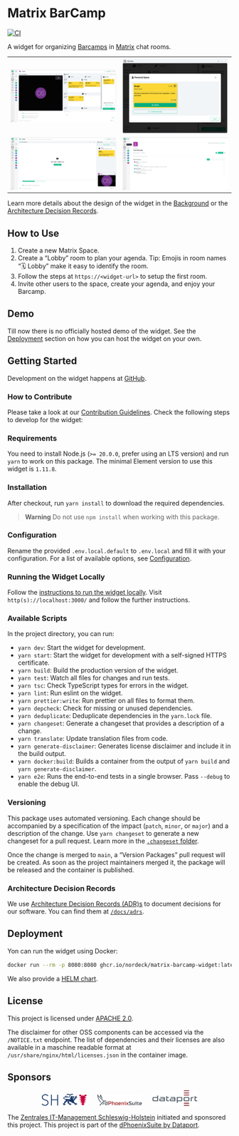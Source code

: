 # Matrix BarCamp

[![CI](https://github.com/nordeck/matrix-barcamp/actions/workflows/ci.yml/badge.svg)](https://github.com/nordeck/matrix-barcamp/actions/workflows/ci.yml)

A widget for organizing [Barcamps](https://en.wikipedia.org/wiki/BarCamp) in [Matrix](https://matrix.org/) chat rooms.

<table>
  <tr>
    <td>
      <img src="./docs/img/barcamp-lobby.png" alt="Lobby room">
    </td>
    <td>
      <img src="./docs/img/barcamp-suggestions.png" alt="Marking topic suggestions in the barcamp">
    </td>
  </tr>
  <tr>
    <td>
      <img src="./docs/img/barcamp-session.png" alt="Details view of the Barcamp session">
    </td>
    <td>
      <img src="./docs/img/barcamp-space.png" alt="Space overview with multiple rooms">
    </td>
  </tr>
</table>

Learn more details about the design of the widget in the [Background](./docs/background.md) or the [Architecture Decision Records](./docs/adrs/).

## How to Use

1. Create a new Matrix Space.
2. Create a “Lobby” room to plan your agenda.
   Tip: Emojis in room names “🗓 Lobby” make it easy to identify the room.
3. Follow the steps at `https://<widget-url>` to setup the first room.
4. Invite other users to the space, create your agenda, and enjoy your Barcamp.

## Demo

Till now there is no officially hosted demo of the widget.
See the [Deployment](#deployment) section on how you can host the widget on your own.

## Getting Started

Development on the widget happens at [GitHub](https://github.com/nordeck/matrix-barcamp).

### How to Contribute

Please take a look at our [Contribution Guidelines](https://github.com/nordeck/.github/blob/main/docs/CONTRIBUTING.md).
Check the following steps to develop for the widget:

### Requirements

You need to install Node.js (`>= 20.0.0`, prefer using an LTS version) and run
`yarn` to work on this package.
The minimal Element version to use this widget is `1.11.8`.

### Installation

After checkout, run `yarn install` to download the required dependencies.

> **Warning** Do not use `npm install` when working with this package.

### Configuration

Rename the provided `.env.local.default` to `.env.local` and fill it with your configuration.
For a list of available options, see [Configuration](./docs/configuration.md).

### Running the Widget Locally

Follow the [instructions to run the widget locally](https://github.com/nordeck/matrix-widget-toolkit/tree/main/example-widget-mui#running-the-widget-locally).
Visit `http(s)://localhost:3000/` and follow the further instructions.

### Available Scripts

In the project directory, you can run:

- `yarn dev`: Start the widget for development.
- `yarn start`: Start the widget for development with a self-signed HTTPS certificate.
- `yarn build`: Build the production version of the widget.
- `yarn test`: Watch all files for changes and run tests.
- `yarn tsc`: Check TypeScript types for errors in the widget.
- `yarn lint`: Run eslint on the widget.
- `yarn prettier:write`: Run prettier on all files to format them.
- `yarn depcheck`: Check for missing or unused dependencies.
- `yarn deduplicate`: Deduplicate dependencies in the `yarn.lock` file.
- `yarn changeset`: Generate a changeset that provides a description of a
  change.
- `yarn translate`: Update translation files from code.
- `yarn generate-disclaimer`: Generates license disclaimer and include it in the build output.
- `yarn docker:build`: Builds a container from the output of `yarn build` and `yarn generate-disclaimer`.
- `yarn e2e`: Runs the end-to-end tests in a single browser. Pass `--debug` to enable the debug UI.

### Versioning

This package uses automated versioning.
Each change should be accompanied by a specification of the impact (`patch`, `minor`, or `major`) and a description of the change.
Use `yarn changeset` to generate a new changeset for a pull request.
Learn more in the [`.changeset` folder](./.changeset).

Once the change is merged to `main`, a “Version Packages” pull request will be created.
As soon as the project maintainers merged it, the package will be released and the container is published.

### Architecture Decision Records

We use [Architecture Decision Records (ADR)s](https://github.com/nordeck/matrix-widget-toolkit/blob/main/docs/adrs/adr001-use-adrs-to-document-decisions.md) to document decisions for our software.
You can find them at [`/docs/adrs`](./docs/adrs/).

## Deployment

Yon can run the widget using Docker:

```sh
docker run --rm -p 8080:8080 ghcr.io/nordeck/matrix-barcamp-widget:latest
```

We also provide a [HELM chart](./charts/).

## License

This project is licensed under [APACHE 2.0](./LICENSE).

The disclaimer for other OSS components can be accessed via the `/NOTICE.txt` endpoint.
The list of dependencies and their licenses are also available in a maschine readable format at `/usr/share/nginx/html/licenses.json` in the container image.

## Sponsors

<p align="center">
   <a href="https://digitales.sh/"><img src="./docs/logos/zitshlogo.png" alt="ZIT SH" width="20%"></a>
   &nbsp;&nbsp;&nbsp;&nbsp;
   <a href="https://www.dphoenixsuite.de/"><img src="./docs/logos/dphoenixsuitelogo.svg" alt="dPhoenixSuite" width="20%"></a>
   &nbsp;&nbsp;&nbsp;&nbsp;
   <a href="https://www.dataport.de/"><img src="./docs/logos/dataportlogo.png" alt="Dataport" width="20%"></a>
</p>

The [Zentrales IT-Management Schleswig-Holstein](https://digitales.sh/) initiated and sponsored this project.
This project is part of the [dPhoenixSuite by Dataport](https://www.dphoenixsuite.de/).
